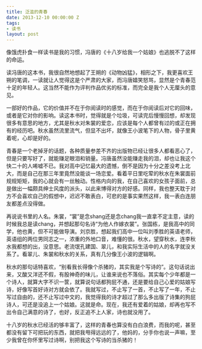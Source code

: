 ```yaml
---
title: 泛滥的青春
date: 2013-12-10 00:00:00 Z
tags:
- 读书
layout: post
---
```


像饿虎扑食一样读书是我的习惯，冯唐的《十八岁给我一个姑娘》也逃脱不了这样的命运。

读冯唐的这本书，我很自然地想起了王朔的《动物凶猛》，相形之下，我更喜欢王朔的笔调，一读就让人觉得这是个严肃的大家，而冯唐嬉笑怒骂，显然是个青春范十足的年轻人。这当然不能作为评判作品优劣的标准，而完全是我个人无厘头的意见。

一部好的作品，它的价值并不在于你阅读时的感觉，而在于你阅读后对它的回味，或者是它对你的影响。读这本书时，觉得就是个垃圾，可读完后慢慢回想，却发现很多有意思的地方，尤其是秋水对朱裳的爱恋，应该是每个人都曾有过的或正在拥有的经历吧。秋水虽然流里流气，但显不出坏，就像王小波笔下的人物，骨子里黄着呢，心却是好的。

青春是一个老掉牙的话题，各种质量参差不齐的出版物已经让很多人都看恶心了，但是只要写好了，就能赚足眼泪和销量。冯唐虽然没能赚走我的泪，却也让我这个快二十的人唏嘘不已。我对高中记忆最大的遗憾，倒不是因为十分之差没考上北大，而是自己在那三年里竟然没能谈一场恋爱。看着平日里吃荤的秋水在朱裳面前规规矩矩，我的心就会有一丝触动。性格内向的我，在自己喜欢的女孩子面前，总是做出一幅颇具绅士风度的派头，以此来博得对方的好感。同样，我也整天耽于对方不会喜欢自己的假想中，迟迟不敢表白，可悲的是事实果然这样，我一表白连朋友都差点没得做。

再说说书里的人名。朱裳，“裳”是念shang还是念chang我一直拿不定主意，读的时候我总是读chang，并想起那句名诗“为他人作嫁衣裳”。张国栋，是我高中的同学，他也黄，但不可能做导演。刘京胜，想起我们高中一位叫刘季胜的英语老师，英语组的两位男同志之一，浓重的外地口音，难懂的很。秋水，望穿秋水，连李秋水我都想的出，没意思。老流氓孔建国、翠儿，和我实际生活中的人的名字就没关系了。看翠儿、朱裳和秋水的关系，真有几分像王小波的逻辑啊。

秋水的那句话特喜欢，“别看我长得像个杀猪的，其实我是个写诗的”。这句话说出来，又酸又洋还不假，有股神奇的味儿，让谁来说也不落俗。其实每个少年都是一个诗人，就算大字不识一筐，就算说句话都狗屁不通，还是要给自己心爱的姑娘写诗，好像写首好诗对方就会依了。我就写过，不止写了一首，不止写了一年，不止写过自由的，还不止写过中文的，我觉得我的诗才超过了那么多出版了诗集的狗屁诗人，可还是没追上一个姑娘。这就是命。现在，我还有爱着的姑娘，却再也写不出令自己满意的诗了，也好，反正追不上人家，诗也就没用了。

十八岁的秋水已经活的够丰富了，这样的青春也算没有白白浪费，而我的呢，甚至都没有留下可把玩的东西，就把我甩得远远的了，他妈的，分手你也说一声嘛，至少我曾在你怀里写过诗啊，别把我这个写诗的当杀猪的！
